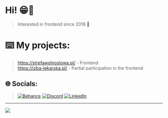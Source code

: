 # Hi! 😁👋
>  Interested in frontend since 2018 🖖

# ⌨️ My projects:
> https://strefawolnoslowa.pl/ - Frontend
> \
> https://izba-lekarska.pl/ - Partial participation in the frontend

## 🌐 Socials:
> [![Behance](https://img.shields.io/badge/Behance-1769ff?logo=behance&logoColor=white)](https://www.behance.net/doriannamylak) [![Discord](https://img.shields.io/badge/Discord-%237289DA.svg?logo=discord&logoColor=white)](rafciolson) [![LinkedIn](https://img.shields.io/badge/LinkedIn-%230077B5.svg?logo=linkedin&logoColor=white)](https://www.linkedin.com/in/dorian-namy%C5%9Blak-6874392a6/) 

---
[![](https://visitcount.itsvg.in/api?id=rafciol&icon=0&color=0)](https://visitcount.itsvg.in)
